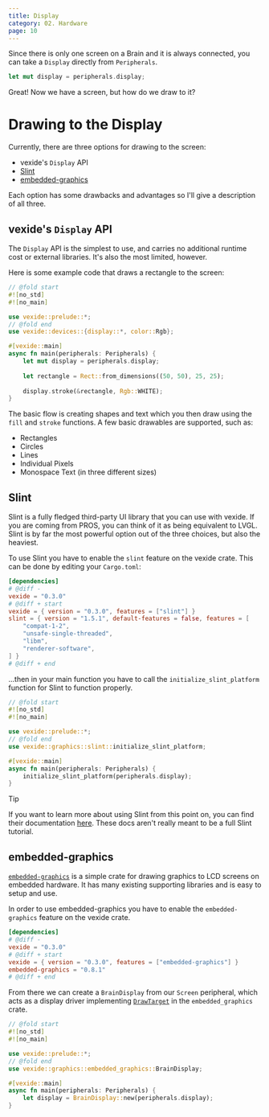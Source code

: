 ```yaml
---
title: Display
category: 02. Hardware
page: 10
---
```


Since there is only one screen on a Brain and it is always connected, you can take a `Display` directly from `Peripherals`.

```rust
let mut display = peripherals.display;
```

Great! Now we have a screen, but how do we draw to it?

# Drawing to the Display

Currently, there are three options for drawing to the screen:
- vexide's `Display` API
- [Slint](https://crates.io/crates/slint)
- [embedded-graphics](https://crates.io/crates/embedded-graphics)

Each option has some drawbacks and advantages so I'll give a description of all three.

## vexide's `Display` API

The `Display` API is the simplest to use, and carries no additional runtime cost or external libraries. It's also the most limited, however.

Here is some example code that draws a rectangle to the screen:

```rs
// @fold start
#![no_std]
#![no_main]

use vexide::prelude::*;
// @fold end
use vexide::devices::{display::*, color::Rgb};

#[vexide::main]
async fn main(peripherals: Peripherals) {
    let mut display = peripherals.display;
    
    let rectangle = Rect::from_dimensions((50, 50), 25, 25);
    
    display.stroke(&rectangle, Rgb::WHITE);
}
```

The basic flow is creating shapes and text which you then draw using the `fill` and `stroke` functions. A few basic drawables are supported, such as:
- Rectangles
- Circles
- Lines
- Individual Pixels
- Monospace Text (in three different sizes)

## Slint

Slint is a fully fledged third-party UI library that you can use with vexide. If you are coming from PROS, you can think of it as being equivalent to LVGL. Slint is by far the most powerful option out of the three choices, but also the heaviest.

To use Slint you have to enable the `slint` feature on the vexide crate. This can be done by editing your `Cargo.toml`:

```toml title="Cargo.toml"
[dependencies]
# @diff -
vexide = "0.3.0"
# @diff + start
vexide = { version = "0.3.0", features = ["slint"] }
slint = { version = "1.5.1", default-features = false, features = [
    "compat-1-2",
    "unsafe-single-threaded",
    "libm",
    "renderer-software",
] }
# @diff + end
```

...then in your main function you have to call the `initialize_slint_platform` function for Slint to function properly.

```rust
// @fold start
#![no_std]
#![no_main]

use vexide::prelude::*;
// @fold end
use vexide::graphics::slint::initialize_slint_platform;

#[vexide::main]
async fn main(peripherals: Peripherals) {
    initialize_slint_platform(peripherals.display);
}
```

> [!TIP]
> If you want to learn more about using Slint from this point on, you can find their documentation [here](https://releases.slint.dev/). These docs aren't really meant to be a full Slint tutorial.

## embedded-graphics

[`embedded-graphics`](https://crates.io/crates/embedded-graphics) is a simple crate for drawing graphics to LCD screens on embedded hardware. It has many existing supporting libraries and is easy to setup and use.

In order to use embedded-graphics you have to enable the `embedded-graphics` feature on the vexide crate.

```toml title="Cargo.toml"
[dependencies]
# @diff -
vexide = "0.3.0"
# @diff + start
vexide = { version = "0.3.0", features = ["embedded-graphics"] }
embedded-graphics = "0.8.1"
# @diff + end
```

From there we can create a `BrainDisplay` from our `Screen` peripheral, which acts as a display driver implementing [`DrawTarget`](https://docs.rs/embedded-graphics-core/latest/embedded_graphics_core/draw_target/trait.DrawTarget.html) in the `embedded_graphics` crate.

```rust
// @fold start
#![no_std]
#![no_main]

use vexide::prelude::*;
// @fold end
use vexide::graphics::embedded_graphics::BrainDisplay;

#[vexide::main]
async fn main(peripherals: Peripherals) {
    let display = BrainDisplay::new(peripherals.display);
}
```
